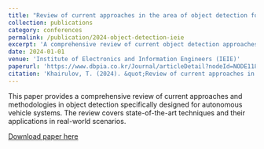 ```yaml
---
title: "Review of current approaches in the area of object detection for autonomous vehicles"
collection: publications
category: conferences
permalink: /publication/2024-object-detection-ieie
excerpt: 'A comprehensive review of current object detection approaches specifically tailored for autonomous vehicle applications.'
date: 2024-01-01
venue: 'Institute of Electronics and Information Engineers (IEIE)'
paperurl: 'https://www.dbpia.co.kr/Journal/articleDetail?nodeId=NODE11891143'
citation: 'Khairulov, T. (2024). &quot;Review of current approaches in the area of object detection for autonomous vehicles.&quot; <i>Institute of Electronics and Information Engineers (IEIE)</i>.'
---
```


This paper provides a comprehensive review of current approaches and methodologies in object detection specifically designed for autonomous vehicle systems. The review covers state-of-the-art techniques and their applications in real-world scenarios.

[Download paper here](https://www.dbpia.co.kr/Journal/articleDetail?nodeId=NODE11891143)
